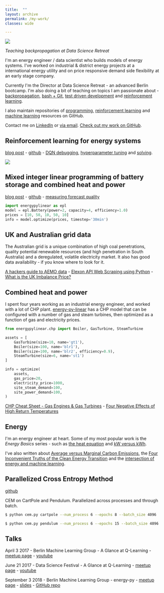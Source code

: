 ```yaml
---
title:  ""
layout: archive
permalink: /my-work/
classes: wide

---
```


![]({{"/assets/teaching.jpg"}})

*Teaching backpropagation at Data Science Retreat*

I'm an energy engineer / data scientist who builds models of energy systems.  I've worked on industrial & district energy projects at a international energy utility and on price responsive demand side flexibility at an early stage company.

Currently I'm the Director at Data Science Retreat - an advanced Berlin bootcamp.  I'm also doing a bit of teaching on topics I am passionate about - [backpropagation](https://github.com/ADGEfficiency/teaching-monolith/tree/master/backprop), [bash + Git](https://github.com/ADGEfficiency/teaching-monolith/tree/master/bash-and-git), [test driven development](https://github.com/ADGEfficiency/teaching-monolith/tree/master/test-driven-development) and [reinforcement learning](https://github.com/ADGEfficiency/rl-course).

I also maintain repositories of [programming](https://github.com/ADGEfficiency/programming-resources), [reinforcement learning](https://github.com/ADGEfficiency/rl-resources) and [machine learning](https://github.com/ADGEfficiency/ml-resources) resources on GitHub.

Contact me on [LinkedIn](https://www.linkedin.com/in/adgefficiency/) or [via email](adam.green@adgefficiency.com). [Check out my work on GitHub](https://github.com/ADGEfficiency).

## Reinforcement learning for energy systems 

[blog post](https://www.adgefficiency.com/energy_py-reinforcement-learning-for-energy-systems/) - [github](https://github.com/ADGEfficiency/energy-py) - [DQN debugging](https://www.adgefficiency.com/dqn-debugging/), [hyperparameter tuning](https://www.adgefficiency.com/dqn-tuning/) and [solving](https://www.adgefficiency.com/dqn-solving/).

![]({{"/assets/dqn_solving/fig1.png"}})

## Mixed integer linear programming of battery storage and combined heat and power 

[blog post](https://adgefficiency.com/intro-energy-py-linear/) - [github](https://github.com/ADGEfficiency/energy-py-linear) - [measuring forecast quality](https://adgefficiency.com/energy-py-linear-forecast-quality/)

```python
import energypylinear as epl
model = epl.Battery(power=2, capacity=4, efficiency=1.0)
prices = [10, 50, 10, 50, 10]
info = model.optimize(prices, timestep='30min')
```

## UK and Australian grid data

The Australian grid is a unique combination of high coal penetrations, quality potential renewable resources (and high penetration in South Australia) and a deregulated, volatile electricity market.  It also has good data availability - if you know where to look for it.

[A hackers guide to AEMO data](https://www.adgefficiency.com/hackers-aemo/) - [Elexon API Web Scraping using Python](https://www.adgefficiency.com/elexon-api-web-scraping-using-python/) - [What is the UK Imbalance Price?](http://localhost:4000/what-is-the-uk-imbalance-price/)

## Combined heat and power

I spent four years working as an industrial energy engineer, and worked with a lot of CHP plant.  [energy-py-linear](https://github.com/ADGEfficiency/energy-py-linear) has a CHP model that can be configured with a number of gas and steam turbines, then optimized as a function of gas and electricity prices.

```python
from energypylinear.chp import Boiler, GasTurbine, SteamTurbine

assets = [
	GasTurbine(size=10, name='gt1'),
	Boiler(size=100, name='blr1'),
	Boiler(size=100, name='blr2', efficiency=0.9),
	SteamTurbine(size=6, name='st1')
]

info = optimize(
	assets,
	gas_price=20,
	electricity_price=1000,
	site_steam_demand=100,
	site_power_demand=100,
)
```

[CHP Cheat Sheet - Gas Engines & Gas Turbines](https://www.adgefficiency.com/cheat-sheet-gas-engine-gas-turbine-chp-energy-basics/) - [Four Negative Effects of High Return Temperatures](https://www.adgefficiency.com/energy-basics-four-negative-effects-of-high-return-temperatures/)

## Energy

I'm an energy engineer at heart.  Some of my most popular work is the *Energy Basics* series - such as [the heat equation](http://localhost:4000/energy-basics-q-m-cp-dt/) and [kW versus kWh](http://localhost:4000/energy-basics-kw-vs-kwh/).

I've also written about [Average versus Marginal Carbon Emissions](https://www.adgefficiency.com/energy-basics-average-vs-marginal-carbon-emissions/), the [Four Inconvenient Truths of the Clean Energy Transition](https://www.adgefficiency.com/four-inconvenient-truths-clean-energy-transition/) and the [intersection of energy and machine learning](http://localhost:4000/machine-learning-in-energy-part-one/).

## Parallelized Cross Entropy Method

[github](https://github.com/ADGEfficiency/cem)

CEM on CartPole and Pendulum.  Parallelized across processes and through batch.

```bash
$ python cem.py cartpole --num_process 6 --epochs 8 --batch_size 4096

$ python cem.py pendulum --num_process 6 --epochs 15 --batch_size 4096
```

## Talks

April 3 2017 - Berlin Machine Learning Group - A Glance at Q-Learning - [meetup page](https://www.meetup.com/berlin-machine-learning/events/234989414/) - [youtube](https://www.youtube.com/watch?v=25NPjJ6hBmI)

June 21 2017 - Data Science Festival - A Glance at Q-Learning - [meetup page](https://www.datasciencefestival.com/adam-green-glance-q-learning/) - [youtube](https://www.youtube.com/watch?v=25NPjJ6hBmI)

September 3 2018 - Berlin Machine Learning Group - energy-py - [meetup page](https://www.meetup.com/berlin-machine-learning/events/246637693/) - [slides](https://gitpitch.com/ADGEfficiency/energy-py-talk) - [GitHub repo](https://github.com/ADGEfficiency/energy-py-talk)
